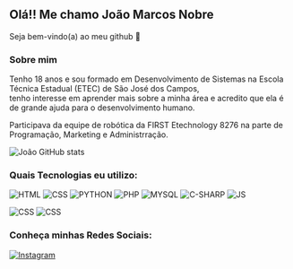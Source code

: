 ## Olá!! Me chamo João Marcos Nobre
Seja bem-vindo(a) ao meu github 👋

### Sobre mim
Tenho 18 anos e sou formado em Desenvolvimento de Sistemas na Escola Técnica Estadual (ETEC) de São José dos Campos, <br/> tenho interesse em aprender mais sobre a minha área e acredito que ela é de grande ajuda para o desenvolvimento humano. <br>

Participava da equipe de robótica da FIRST Etechnology 8276 na parte de Programação, Marketing e Administrração.

![João GitHub stats](https://github-readme-stats.vercel.app/api?username=JoaoMNobre12&show_icons=true&theme=tokyonight) 

### Quais Tecnologias eu utilizo:

![HTML](https://img.shields.io/badge/HTML-239120?style=for-the-badge&logo=html5&logoColor=white
)
![CSS](https://img.shields.io/badge/CSS-239120?&style=for-the-badge&logo=css3&logoColor=white
)
![PYTHON](https://img.shields.io/badge/Python-14354C?style=for-the-badge&logo=python&logoColor=white
)
![PHP](https://img.shields.io/badge/PHP-777BB4?style=for-the-badge&logo=php&logoColor=white
)
![MYSQL](https://img.shields.io/badge/MySQL-00000F?style=for-the-badge&logo=mysql&logoColor=white
)
![C-SHARP](https://img.shields.io/badge/C%23-239120?style=for-the-badge&logo=c-sharp&logoColor=white
)
![JS]([\https://img.shields.io/badge/logo-javascript-blue?logo=javascript](https://img.shields.io/badge/logo-javascript-blue?logo=javascript)
)

![CSS](https://img.shields.io/badge/Microsoft_PowerPoint-B7472A?style=for-the-badge&logo=microsoft-powerpoint&logoColor=white
)
![CSS](https://img.shields.io/badge/Microsoft_Word-2B579A?style=for-the-badge&logo=microsoft-word&logoColor=white
)

### Conheça minhas Redes Sociais:

[![Instagram](https://img.shields.io/badge/Instagram-E4405F?style=for-the-badge&logo=instagram&logoColor=white
)](https://www.instagram.com/jmarcosnobre/)
